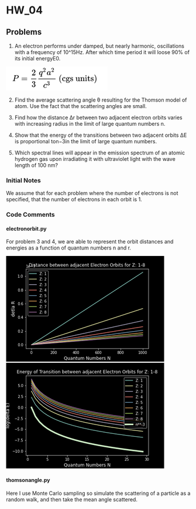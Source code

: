 # HW_04

## Problems

1.  An electron performs under damped, but nearly harmonic, oscillations with a frequency of 10^15Hz.  After which time period it will loose 90% of its initial energyE0.

![Larmor formula for emitted power][leq]


2.  Find the average scattering angle ̄θ resulting for the Thomson model of atom.  Use the fact that the scattering angles are small.

3.  Find how the distance ∆r between two adjacent electron orbits varies with increasing radius in the limit of large quantum numbers n.  

4.  Show that the energy of the transitions between two adjacent orbits ∆E is proportional ton−3in the limit of large quantum numbers.  

5.  Which spectral lines will appear in the emission spectrum of an atomic hydrogen gas upon irradiating it with ultraviolet light with the wave length of 100 nm?  

### Initial Notes

We assume that for each problem where the number of electrons is not specified, that the number of electrons in each orbit is 1.

### Code Comments

#### electronorbit.py
For problem 3 and 4, we are able to represent the orbit distances and energies as a function of quantum numbers n and r.

![Orbital Radius for various quantum numbers][rtrans]  
![Transition Energy  for various quantum numbers][etrans]  


#### thomsonangle.py
Here I use Monte Carlo sampling so simulate the scattering of a particle as a random walk, and then take the mean angle scattered.

[leq]: files/larmoreq.png "Larmor Formula for emitted power"
[rtrans]: files/radiustrans.png "transitional orbital radius for various quantum numbers"
[etrans]: files/energytrans.png "transitional energy for various quantum numbers"
